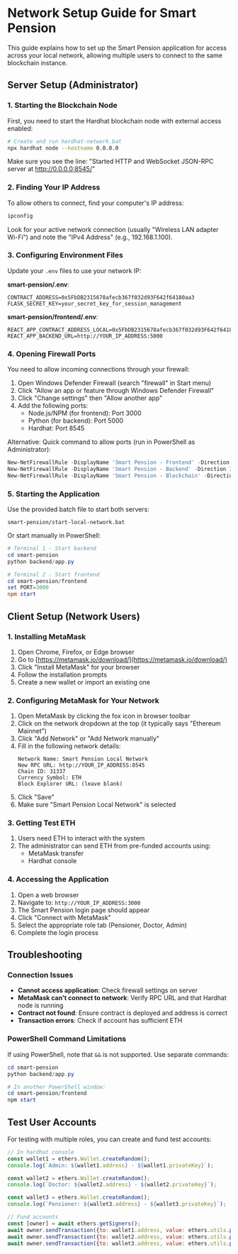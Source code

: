# Network Setup Guide for Smart Pension

This guide explains how to set up the Smart Pension application for access across your local network, allowing multiple users to connect to the same blockchain instance.

## Server Setup (Administrator)

### 1. Starting the Blockchain Node

First, you need to start the Hardhat blockchain node with external access enabled:

```bash
# Create and run hardhat-network.bat
npx hardhat node --hostname 0.0.0.0
```

Make sure you see the line: "Started HTTP and WebSocket JSON-RPC server at http://0.0.0.0:8545/"

### 2. Finding Your IP Address

To allow others to connect, find your computer's IP address:

```bash
ipconfig
```

Look for your active network connection (usually "Wireless LAN adapter Wi-Fi") and note the "IPv4 Address" (e.g., 192.168.1.100).

### 3. Configuring Environment Files

Update your `.env` files to use your network IP:

**smart-pension/.env**:
```
CONTRACT_ADDRESS=0x5FbDB2315678afecb367f032d93F642f64180aa3
FLASK_SECRET_KEY=your_secret_key_for_session_management
```

**smart-pension/frontend/.env**:
```
REACT_APP_CONTRACT_ADDRESS_LOCAL=0x5FbDB2315678afecb367f032d93F642f64180aa3
REACT_APP_BACKEND_URL=http://YOUR_IP_ADDRESS:5000
```

### 4. Opening Firewall Ports

You need to allow incoming connections through your firewall:

1. Open Windows Defender Firewall (search "firewall" in Start menu)
2. Click "Allow an app or feature through Windows Defender Firewall"
3. Click "Change settings" then "Allow another app"
4. Add the following ports:
   - Node.js/NPM (for frontend): Port 3000
   - Python (for backend): Port 5000
   - Hardhat: Port 8545

Alternative: Quick command to allow ports (run in PowerShell as Administrator):

```powershell
New-NetFirewallRule -DisplayName 'Smart Pension - Frontend' -Direction Inbound -Protocol TCP -LocalPort 3000 -Action Allow
New-NetFirewallRule -DisplayName 'Smart Pension - Backend' -Direction Inbound -Protocol TCP -LocalPort 5000 -Action Allow
New-NetFirewallRule -DisplayName 'Smart Pension - Blockchain' -Direction Inbound -Protocol TCP -LocalPort 8545 -Action Allow
```

### 5. Starting the Application

Use the provided batch file to start both servers:

```
smart-pension/start-local-network.bat
```

Or start manually in PowerShell:

```powershell
# Terminal 1 - Start backend
cd smart-pension
python backend/app.py

# Terminal 2 - Start frontend
cd smart-pension/frontend
set PORT=3000
npm start
```

## Client Setup (Network Users)

### 1. Installing MetaMask

1. Open Chrome, Firefox, or Edge browser
2. Go to [https://metamask.io/download/](https://metamask.io/download/)
3. Click "Install MetaMask" for your browser
4. Follow the installation prompts
5. Create a new wallet or import an existing one

### 2. Configuring MetaMask for Your Network

1. Open MetaMask by clicking the fox icon in browser toolbar
2. Click on the network dropdown at the top (it typically says "Ethereum Mainnet")
3. Click "Add Network" or "Add Network manually"
4. Fill in the following network details:
   ```
   Network Name: Smart Pension Local Network
   New RPC URL: http://YOUR_IP_ADDRESS:8545
   Chain ID: 31337
   Currency Symbol: ETH
   Block Explorer URL: (leave blank)
   ```
5. Click "Save"
6. Make sure "Smart Pension Local Network" is selected

### 3. Getting Test ETH

1. Users need ETH to interact with the system
2. The administrator can send ETH from pre-funded accounts using:
   - MetaMask transfer
   - Hardhat console

### 4. Accessing the Application

1. Open a web browser
2. Navigate to: `http://YOUR_IP_ADDRESS:3000`
3. The Smart Pension login page should appear
4. Click "Connect with MetaMask"
5. Select the appropriate role tab (Pensioner, Doctor, Admin)
6. Complete the login process

## Troubleshooting

### Connection Issues

- **Cannot access application**: Check firewall settings on server
- **MetaMask can't connect to network**: Verify RPC URL and that Hardhat node is running
- **Contract not found**: Ensure contract is deployed and address is correct
- **Transaction errors**: Check if account has sufficient ETH

### PowerShell Command Limitations

If using PowerShell, note that `&&` is not supported. Use separate commands:

```powershell
cd smart-pension
python backend/app.py

# In another PowerShell window:
cd smart-pension/frontend
npm start
```

## Test User Accounts

For testing with multiple roles, you can create and fund test accounts:

```javascript
// In hardhat console
const wallet1 = ethers.Wallet.createRandom();
console.log(`Admin: ${wallet1.address} - ${wallet1.privateKey}`);

const wallet2 = ethers.Wallet.createRandom();
console.log(`Doctor: ${wallet2.address} - ${wallet2.privateKey}`);

const wallet3 = ethers.Wallet.createRandom();
console.log(`Pensioner: ${wallet3.address} - ${wallet3.privateKey}`);

// Fund accounts
const [owner] = await ethers.getSigners();
await owner.sendTransaction({to: wallet1.address, value: ethers.utils.parseEther("10")});
await owner.sendTransaction({to: wallet2.address, value: ethers.utils.parseEther("10")});
await owner.sendTransaction({to: wallet3.address, value: ethers.utils.parseEther("10")});
``` 